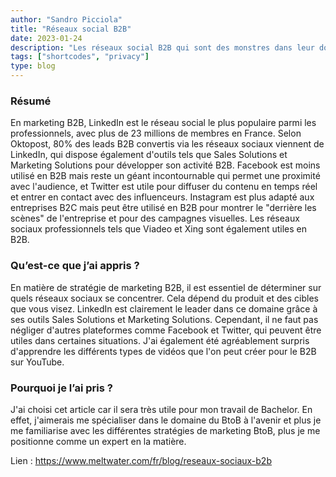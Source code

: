 ```yaml
---
author: "Sandro Picciola"
title: "Réseaux social B2B"
date: 2023-01-24
description: "Les réseaux social B2B qui sont des monstres dans leur domaine."
tags: ["shortcodes", "privacy"]
type: blog
---
```


### Résumé

En marketing B2B, LinkedIn est le réseau social le plus populaire parmi les professionnels, avec plus de 23 millions de membres en France. Selon Oktopost, 80% des leads B2B convertis via les réseaux sociaux viennent de LinkedIn, qui dispose également d'outils tels que Sales Solutions et Marketing Solutions pour développer son activité B2B. Facebook est moins utilisé en B2B mais reste un géant incontournable qui permet une proximité avec l'audience, et Twitter est utile pour diffuser du contenu en temps réel et entrer en contact avec des influenceurs. Instagram est plus adapté aux entreprises B2C mais peut être utilisé en B2B pour montrer le "derrière les scènes" de l'entreprise et pour des campagnes visuelles. Les réseaux sociaux professionnels tels que Viadeo et Xing sont également utiles en B2B.

### Qu’est-ce que j’ai appris ?

En matière de stratégie de marketing B2B, il est essentiel de déterminer sur quels réseaux sociaux se concentrer. Cela dépend du produit et des cibles que vous visez. LinkedIn est clairement le leader dans ce domaine grâce à ses outils Sales Solutions et Marketing Solutions. Cependant, il ne faut pas négliger d'autres plateformes comme Facebook et Twitter, qui peuvent être utiles dans certaines situations. J'ai également été agréablement surpris d'apprendre les différents types de vidéos que l'on peut créer pour le B2B sur YouTube.

### Pourquoi je l’ai pris ?

J'ai choisi cet article car il sera très utile pour mon travail de Bachelor. En effet, j'aimerais me spécialiser dans le domaine du BtoB à l'avenir et plus je me familiarise avec les différentes stratégies de marketing BtoB, plus je me positionne comme un expert en la matière.

Lien : https://www.meltwater.com/fr/blog/reseaux-sociaux-b2b